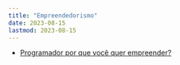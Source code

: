 ```yaml
---
title: "Empreendedorismo"
date: 2023-08-15
lastmod: 2023-08-15
---
```

- [Programador por que você quer empreender?](https://moacirmoda.substack.com/p/programador-por-que-voce-quer-empreender)